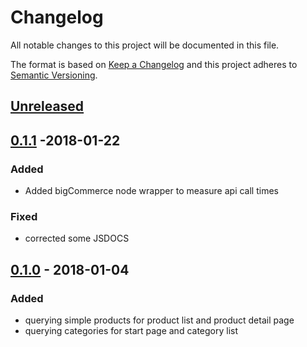 # Changelog

All notable changes to this project will be documented in this file.

The format is based on [Keep a Changelog](http://keepachangelog.com/) and this project adheres to [Semantic Versioning](http://semver.org/).

## [Unreleased]

## [0.1.1] -2018-01-22
### Added 
- Added bigCommerce node wrapper to measure api call times

### Fixed
- corrected some JSDOCS

## [0.1.0] - 2018-01-04
### Added
- querying simple products for product list and product detail page
- querying categories for start page and category list

[Unreleased]: https://github.com/shopgate/cloud-ext-bigcommerce-catalog/compare/v0.1.1...HEAD
[0.1.1]: https://github.com/shopgate/cloud-ext-bigcommerce-catalog/tree/v0.1.1
[0.1.0]: https://github.com/shopgate/cloud-ext-bigcommerce-catalog/tree/v0.1.0
